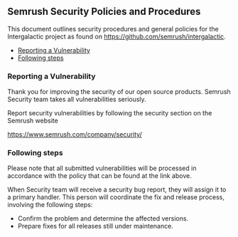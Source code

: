 ## Semrush Security Policies and Procedures

This document outlines security procedures and general policies for the
Intergalactic project as found on https://github.com/semrush/intergalactic.

  * [Reporting a Vulnerability](#reporting-a-vulnerability)
  * [Following steps](#following-steps)

### Reporting a Vulnerability 

Thank you for improving the security of our open source products. Semrush Security team takes all vulnerabilities seriously.

Report security vulnerabilities by following the security section on the Semrush website

https://www.semrush.com/company/security/

### Following steps

Please note that all submitted vulnerabilities will be processed in accordance with the policy that can be found at the link above.

When Security team will receive a security bug report, they will assign it to a primary handler. This person will coordinate the fix and release process, involving the following steps:

  * Confirm the problem and determine the affected versions.
  * Prepare fixes for all releases still under maintenance.
